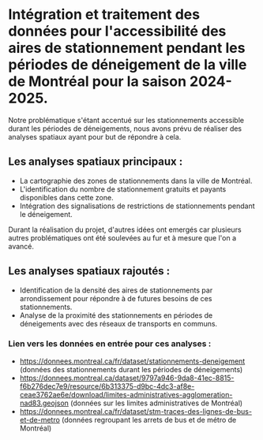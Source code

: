 # Intégration et traitement des données pour l'accessibilité des aires de stationnement pendant les périodes de déneigement de la ville de Montréal pour la saison 2024-2025.
Notre problématique s'étant accentué sur les stationnements accessible durant les périodes de déneigements, nous avons prévu de réaliser des analyses spatiaux ayant pour but de répondre à cela.

## Les analyses spatiaux principaux :
- La cartographie des zones de stationnements dans la ville de Montréal.
- L'identification du nombre de stationnement gratuits et payants disponibles dans cette zone.
- Intégration des signalisations de restrictions de stationnements pendant le déneigement.

Durant la réalisation du projet, d'autres idées ont emergés car plusieurs autres problématiques ont été soulevées au fur et à mesure que l'on a avancé.
## Les analyses spatiaux rajoutés :

- Identification de la densité des aires de stationnements par arrondissement pour répondre à de futures besoins de ces stationnements.
- Analyse de la proximité des stationnements en périodes de déneigements avec des réseaux de transports en communs.

### Lien vers les données en entrée pour ces analyses :
- https://donnees.montreal.ca/fr/dataset/stationnements-deneigement (données des stationnements durant les périodes de déneigements)
- https://donnees.montreal.ca/dataset/9797a946-9da8-41ec-8815-f6b276dec7e9/resource/6b313375-d9bc-4dc3-af8e-ceae3762ae6e/download/limites-administratives-agglomeration-nad83.geojson (données sur les limites administratives de Montréal)
- https://donnees.montreal.ca/fr/dataset/stm-traces-des-lignes-de-bus-et-de-metro (données regroupant les arrets de bus et de métro de Montréal)
